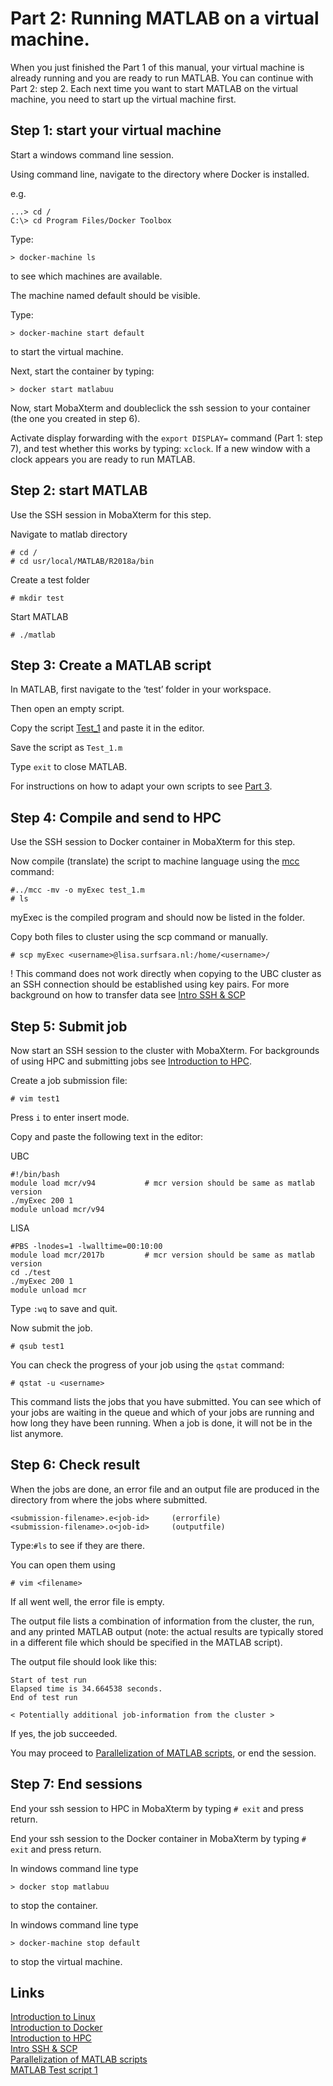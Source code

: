 

# Part 2: Running MATLAB on a virtual machine.

When you just finished the Part 1 of this manual, your virtual machine is already running and you are ready to run MATLAB. You can continue with Part 2: step 2. Each next time you want to start MATLAB on the virtual machine, you need to start up the virtual machine first.

## Step 1: start your virtual machine
Start a windows command line session.

Using command line, navigate to the directory where Docker is installed.

e.g.

```
...> cd /
C:\> cd Program Files/Docker Toolbox
```

Type: 
```
> docker-machine ls
```
to see which machines are available. 

The machine named default should be visible. 

Type: 
```
> docker-machine start default
``` 
to start the virtual machine.

Next, start the container by typing:

```
> docker start matlabuu
```
Now, start MobaXterm and doubleclick the ssh session to your container (the one you created in step 6).

Activate display forwarding with the ```export DISPLAY=``` command (Part 1: step 7), and test whether this works by typing: ```xclock```. If a new window with a clock appears you are ready to run MATLAB.

## Step 2: start MATLAB

Use the SSH session in MobaXterm for this step.
 
Navigate to matlab directory

```
# cd /
# cd usr/local/MATLAB/R2018a/bin
```
Create a test folder

```
# mkdir test
```
Start MATLAB
```
# ./matlab
```
## Step 3: Create a MATLAB script

In MATLAB, first navigate to the ‘test’ folder in your workspace.

Then open an empty script.

Copy the script [Test_1](./Test_1.m) and paste it in the editor.

Save the script as ```Test_1.m```

Type ```exit``` to close MATLAB.

For instructions on how to adapt your own scripts to see [Part 3](./Part-3-Parallel-Matlab.md).

## Step 4: Compile and send to HPC

Use the SSH session to Docker container in MobaXterm for this step.

Now compile (translate) the script to machine language using the [mcc](https://nl.mathworks.com/help/compiler/mcc.html) command:

```
#../mcc -mv -o myExec test_1.m
# ls
```
myExec is the compiled program and should now be listed in the folder.

Copy both files to cluster using the scp command or manually.  

```
# scp myExec <username>@lisa.surfsara.nl:/home/<username>/
```
! This command does not work directly when copying to the UBC cluster as an SSH connection should be established using key pairs.
For more background on how to transfer data see [Intro SSH & SCP](./ssh.md)

## Step 5: Submit job 

Now start an SSH session to the cluster with MobaXterm. For backgrounds of using HPC and submitting jobs see [Introduction to HPC](./HPC_Intro.md).

Create a job submission file:
```
# vim test1
```

Press ```i``` to enter insert mode.

Copy and paste the following text in the editor:

UBC
```
#!/bin/bash
module load mcr/v94           # mcr version should be same as matlab version
./myExec 200 1
module unload mcr/v94
```
LISA
```
#PBS -lnodes=1 -lwalltime=00:10:00
module load mcr/2017b         # mcr version should be same as matlab version
cd ./test
./myExec 200 1
module unload mcr

```

Type ```:wq``` to save and quit.

Now submit the job.

```
# qsub test1
```

You can check the progress of your job using the ```qstat``` command:

```
# qstat -u <username>
```
This command lists the jobs that you have submitted. You can see which of your jobs are waiting in the queue and which of your jobs are running and how long they have been running. When a job is done, it will not be in the list anymore.


## Step 6: Check result

When the jobs are done, an error file and an output file are produced in the directory from where the jobs where submitted. 

```
<submission-filename>.e<job-id>   	(errorfile)
<submission-filename>.o<job-id>	    (outputfile)
```
Type:```#ls``` to see if they are there.

You can open them using 
```
# vim <filename>
```
If all went well, the error file is empty.

The output file lists a combination of information from the cluster, the run, and any printed MATLAB output (note: the actual results are typically stored in a different file which should be specified in the MATLAB script).

The output file should look like this:

```
Start of test run
Elapsed time is 34.664538 seconds.
End of test run

< Potentially additional job-information from the cluster >

```
If yes, the job succeeded. 

You may proceed to [Parallelization of MATLAB scripts](./matlab.md), or end the session.

## Step 7: End sessions

End your ssh session to HPC in MobaXterm by typing ```# exit``` and press return.

End your ssh session to the Docker container in MobaXterm by typing ```# exit``` and press return.

In windows command line type 
```
> docker stop matlabuu
```
to stop the container.

In windows command line type 
```
> docker-machine stop default
```
to stop the virtual machine.

## Links

[Introduction to Linux](./Linux_intro.md)  
[Introduction to Docker](./Docker_intro.md)  
[Introduction to HPC](./HPC_intro.md)  
[Intro SSH & SCP](./ssh.md)  
[Parallelization of MATLAB scripts](./Part-3-Parallel-Matlab.md)  
[MATLAB Test script 1](./Test_1.m)  
